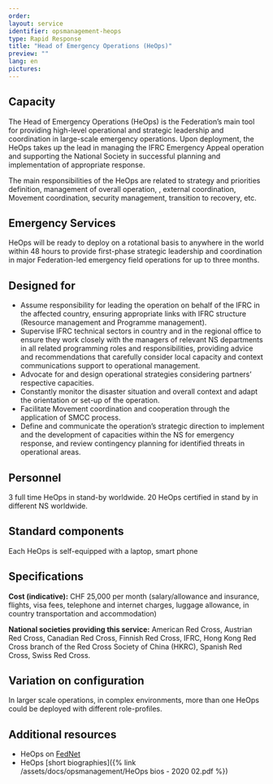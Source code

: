 ```yaml
---
order: 
layout: service
identifier: opsmanagement-heops
type: Rapid Response
title: "Head of Emergency Operations (HeOps)"
preview: ""
lang: en
pictures:
---
```


## Capacity

The Head of Emergency Operations (HeOps) is the Federation’s main tool for providing high-level operational and strategic leadership and coordination in large-scale emergency operations.  Upon deployment, the HeOps takes up the lead in managing the IFRC Emergency Appeal operation and supporting the National Society in successful planning and implementation of appropriate response.

The main responsibilities of the HeOps are related to strategy and priorities definition, management of overall operation, , external coordination, Movement coordination, security management, transition to recovery, etc.


## Emergency Services

HeOps will be ready to deploy on a rotational basis to anywhere in the world within 48 hours to provide first-phase strategic leadership and coordination in major Federation-led emergency field operations for up to three months. 

## Designed for

- Assume responsibility for leading the operation on behalf of the IFRC in the affected country, ensuring appropriate links with IFRC structure (Resource management and Programme management). 
- Supervise IFRC technical sectors in country and in the regional office to ensure they work closely with the managers of relevant NS departments in all related programming roles and responsibilities, providing advice and recommendations that carefully consider local capacity and context communications support to operational management.
- Advocate for and design operational strategies considering partners’ respective capacities.
- Constantly monitor the disaster situation and overall context and adapt the orientation or set-up of the operation.
- Facilitate Movement coordination and cooperation through the application of SMCC process.
- Define and communicate the operation’s strategic direction to implement and the development of capacities within the NS for emergency response, and review contingency planning for identified threats in operational areas.  

## Personnel

3 full time HeOps in stand-by worldwide. 20 HeOps certified in stand by in different NS worldwide.

## Standard components

Each HeOps is self-equipped with a laptop, smart phone 

## Specifications

**Cost (indicative):** CHF 25,000 per month (salary/allowance and insurance, flights, visa fees, telephone and internet charges, luggage allowance, in country transportation and accommodation)

**National societies providing this service:** American Red Cross, Austrian Red Cross, Canadian Red Cross, Finnish Red Cross, IFRC, Hong Kong Red Cross branch of the Red Cross Society of China (HKRC), Spanish Red Cross, Swiss Red Cross.

## Variation on configuration

In larger scale operations, in complex environments, more than one HeOps could be deployed with different role-profiles.

## Additional resources

- HeOps on [FedNet](https://fednet.ifrc.org/en/resources/disasters/disaster-and-crisis-mangement/disaster-response/surge-capacity/heops/)
- HeOps [short biographies]({% link /assets/docs/opsmanagement/HeOps bios - 2020 02.pdf %})
